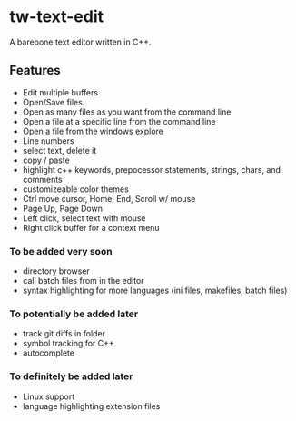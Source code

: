 # tw-text-edit
A barebone text editor written in C++.

## Features
- Edit multiple buffers
- Open/Save files
- Open as many files as you want from the command line
- Open a file at a specific line from the command line
- Open a file from the windows explore
- Line numbers
- select text, delete it
- copy / paste
- highlight c++ keywords, prepocessor statements, strings, chars, and comments
- customizeable color themes
- Ctrl move cursor, Home, End, Scroll w/ mouse
- Page Up, Page Down
- Left click, select text with mouse
- Right click buffer for a context menu

### To be added very soon
- directory browser
- call batch files from in the editor
- syntax highlighting for more languages (ini files, makefiles, batch files)

### To potentially be added later
- track git diffs in folder
- symbol tracking for C++
- autocomplete

### To definitely be added later
- Linux support
- language highlighting extension files
